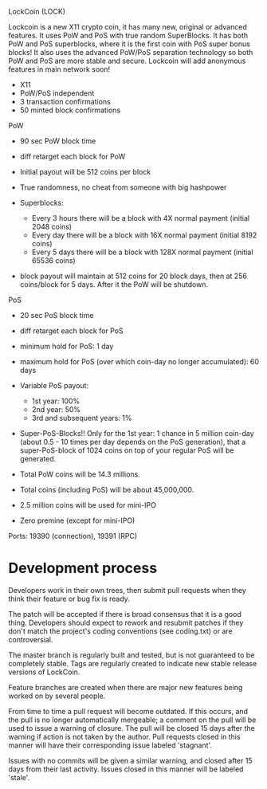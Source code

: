 LockCoin (LOCK)

Lockcoin is a new X11 crypto coin, it has many new, original or advanced features. It uses PoW and PoS with true random SuperBlocks. It has both PoW and PoS superblocks, where it is the first coin with PoS super bonus blocks! It also uses the advanced PoW/PoS separation technology so both PoW and PoS are more stable and secure.
Lockcoin will add anonymous features in main network soon!

- X11
- PoW/PoS independent
- 3 transaction confirmations 
- 50 minted block confirmations

PoW
- 90 sec PoW block time
- diff retarget each block for PoW
- Initial payout will be 512 coins per block
- True randomness, no cheat from someone with big hashpower
- Superblocks:
	- Every 3 hours there will be a block with 4X normal payment (initial 2048 coins)
	- Every day there will be a block with 16X normal payment (initial 8192 coins)
	- Every 5 days there will be a block with 128X normal payment (initial 65536 coins)

- block payout will maintain at 512 coins for 20 block days, then at 256 coins/block for 5 days. After it the PoW will be shutdown.

PoS
- 20 sec PoS block time
- diff retarget each block for PoS
- minimum hold for PoS: 1 day
- maximum hold for PoS (over which coin-day no longer accumulated): 60 days
- Variable PoS payout:
	- 1st year:  100%
	- 2nd year: 50%
	- 3rd and subsequent years: 1%

- Super-PoS-Blocks!! Only for the 1st year: 
	1 chance in 5 million coin-day (about 0.5 - 10 times per day depends on the PoS generation), that a super-PoS-block of 1024 coins on top of your regular PoS will be generated.

- Total PoW coins will be 14.3 millions.
- Total coins (including PoS) will be about 45,000,000.

- 2.5 million coins will be used for mini-IPO

- Zero premine (except for mini-IPO)


Ports: 19390 (connection), 19391 (RPC)


Development process
===========================

Developers work in their own trees, then submit pull requests when
they think their feature or bug fix is ready.

The patch will be accepted if there is broad consensus that it is a
good thing.  Developers should expect to rework and resubmit patches
if they don't match the project's coding conventions (see coding.txt)
or are controversial.

The master branch is regularly built and tested, but is not guaranteed
to be completely stable. Tags are regularly created to indicate new
stable release versions of LockCoin.

Feature branches are created when there are major new features being
worked on by several people.

From time to time a pull request will become outdated. If this occurs, and
the pull is no longer automatically mergeable; a comment on the pull will
be used to issue a warning of closure. The pull will be closed 15 days
after the warning if action is not taken by the author. Pull requests closed
in this manner will have their corresponding issue labeled 'stagnant'.

Issues with no commits will be given a similar warning, and closed after
15 days from their last activity. Issues closed in this manner will be 
labeled 'stale'.
